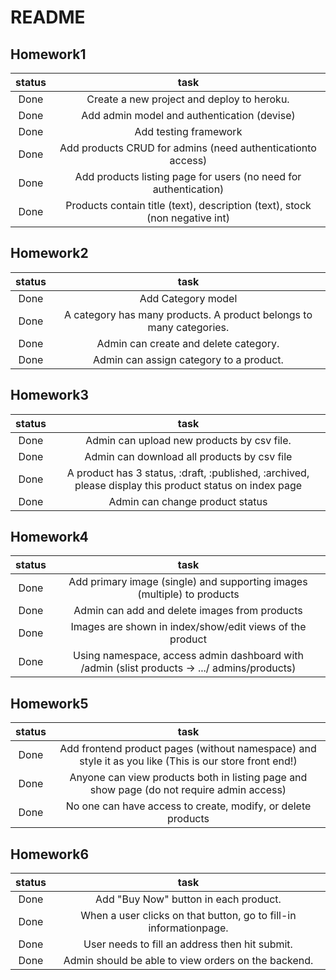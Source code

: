 # README

## Homework1

| status |                                    task                                     |
| :----: | :-------------------------------------------------------------------------: |
|  Done  |                 Create a new project and deploy to heroku.                  |
|  Done  |                 Add admin model and authentication (devise)                 |
|  Done  |                            Add testing framework                            |
|  Done  |         Add products CRUD for admins (need authenticationto access)         |
|  Done  |      Add products listing page for users (no need for authentication)       |
|  Done  | Products contain title (text), description (text), stock (non negative int) |

## Homework2

| status |                                task                                 |
| :----: | :-----------------------------------------------------------------: |
|  Done  |                         Add Category model                          |
|  Done  | A category has many products. A product belongs to many categories. |
|  Done  |                Admin can create and delete category.                |
|  Done  |               Admin can assign category to a product.               |

## Homework3

| status |                                                  task                                                   |
| :----: | :-----------------------------------------------------------------------------------------------------: |
|  Done  |                               Admin can upload new products by csv file.                                |
|  Done  |                               Admin can download all products by csv file                               |
|  Done  | A product has 3 status, :draft, :published, :archived, please display this product status on index page |
|  Done  |                                     Admin can change product status                                     |

## Homework4

| status |                                             task                                             |
| :----: | :------------------------------------------------------------------------------------------: |
|  Done  |           Add primary image (single) and supporting images (multiple) to products            |
|  Done  |                        Admin can add and delete images from products                         |
|  Done  |                   Images are shown in index/show/edit views of the product                   |
|  Done  | Using namespace, access admin dashboard with /admin (slist products -> .../ admins/products) |

## Homework5

| status |                                                  task                                                  |
| :----: | :----------------------------------------------------------------------------------------------------: |
|  Done  | Add frontend product pages (without namespace) and style it as you like (This is our store front end!) |
|  Done  |       Anyone can view products both in listing page and show page (do not require admin access)        |
|  Done  |                      No one can have access to create, modify, or delete products                      |

## Homework6

| status |                               task                                |
| :----: | :---------------------------------------------------------------: |
|  Done  |               Add "Buy Now" button in each product.               |
|  Done  | When a user clicks on that button, go to fill-in informationpage. |
|  Done  |          User needs to fill an address then hit submit.           |
|  Done  |        Admin should be able to view orders on the backend.        |
